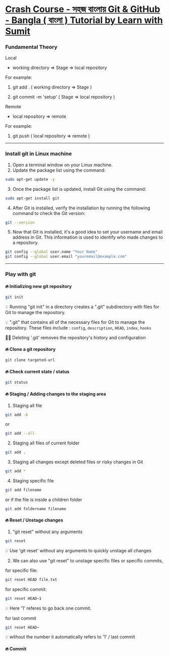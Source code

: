 <link rel="stylesheet" type="text/css" href="style.css">

# [Crash Course - সহজ বাংলায় Git & GitHub - Bangla ( বাংলা ) Tutorial by Learn with Sumit](https://youtu.be/oe21Nlq8GS4)

### Fundamental Theory

Local

- working directory => Stage => local repository

For example:

1. git add . ( working directory => Stage )

2. git commit -m 'setup' ( Stage => local repository )

Remote

- local repository => remote

For example:

1. git push ( local repository => remote )

---

### Install git in Linux machine

1. Open a terminal window on your Linux machine.
2. Update the package list using the command:

```bash
sudo apt-get update -y
```

3. Once the package list is updated, install Git using the command:

```bash
sudo apt-get install git
```

4. After Git is installed, verify the installation by running the following command to check the Git version:

```bash
git --version
```

5. Now that Git is installed, it's a good idea to set your username and email address in Git. This information is used to identify who made changes to a repository.

```bash
git config --global user.name "Your Name"
git config --global user.email "youremail@example.com"
```

---

### Play with git

#### 🔥 Initializing new git repository

```bash
git init
```

💡 Running "git init" in a directory creates a ".git" subdirectory with files for Git to manage the repository.

💡 ".git" that contains all of the necessary files for Git to manage the repository. These files include : `config`, `description`, `HEAD`, `index`, `hooks`

💁‍♂️ Deleting '.git' removes the repository's history and configuration

#### 🔥 Clone a git repository

```bash
git clone targeted-url
```

#### 🔥 Check current state / status

```bash
git status
```

#### 🔥 Staging / Adding changes to the staging area

1. Staging all file

```bash
git add -A
```

or

```bash
git add --all
```

2. Staging all files of current folder

```bash
git add .
```

3. Staging all changes except deleted files or risky changes in Git

```bash
git add *
```

4. Staging specific file

```bash
git add filename
```

or if the file is inside a children folder

```bash
git add foldername filename
```

#### 🔥 Reset / Unstage changes

1. "git reset" without any arguments

```bash
git reset
```

💡 Use 'git reset' without any arguments to quickly unstage all changes

2. We can also use "git reset" to unstage specific files or specific commits,

for specific file:

```bash
git reset HEAD file.txt
```

for specific commit:

```bash
git reset HEAD~1
```

💡 Here '1' referes to go back one commit.

for last commit

```bash
git reset HEAD~
```

💡 without the number it automatically refers to '1' / last commit

#### 🔥 Commit
